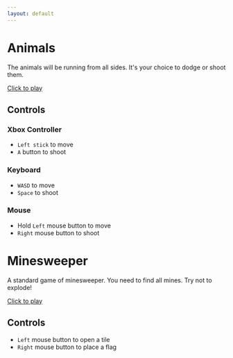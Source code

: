 ```yaml
---
layout: default
---
```


# Animals

The animals will be running from all sides. It's your choice to dodge or shoot them.

[Click to play](./dodge-animals/index.html)

## Controls

### Xbox Controller

* `Left stick` to move
* `A` button to shoot

### Keyboard

* `WASD` to move
* `Space` to shoot

### Mouse

* Hold `Left` mouse button to move
* `Right` mouse button to shoot

# Minesweeper

A standard game of minesweeper. You need to find all mines. Try not to explode!

[Click to play](./minesweeper/index.html)

## Controls

* `Left` mouse button to open a tile
* `Right` mouse button to place a flag
